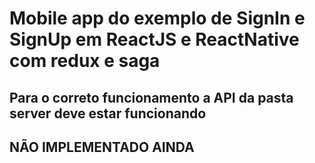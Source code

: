 # Mobile app do exemplo de SignIn e SignUp em ReactJS e ReactNative com redux e saga

## Para o correto funcionamento a API da pasta server deve estar funcionando

## **NÃO IMPLEMENTADO AINDA**
